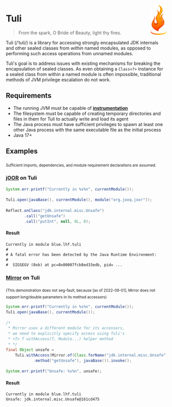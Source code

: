 <img align="right" width="10%" src="assets/logo.png"/></img>

# Tuli
> From the spark, O Bride of Beauty, light thy fires.

Tuli (/ˈtuli/) is a library for accessing strongly encapsulated JDK internals
and other sealed classes from _within_ named modules, as opposed to performing
such access operations from unnamed modules.

Tuli's goal is to address issues with existing mechanisms for breaking the
encapsulation of sealed classes. As even obtaining a `Class<?>` instance
for a sealed class from within a named module is often impossible,
traditional methods of JVM privilege escalation do not work.

## Requirements
- The running JVM must be capable of **[instrumentation](https://docs.oracle.com/en/java/javase/17/docs/api/java.instrument/java/lang/instrument/package-summary.html)**
- The filesystem must be capable of creating temporary directories and files in them
  for Tuli to actually write and load its agent
- The Java process must have sufficient privileges to spawn at least one other
  Java process with the same executable file as the initial process
- Java 17+

## Examples
<sub>Sufficient imports, dependencies, and module requirement declarations are assumed.</sub>
### [jOOR](https://github.com/jOOQ/jOOR) on Tuli
```java
System.err.printf("Currently in %s%n", currentModule());

Tuli.open(javaBase(), currentModule(), module("org.jooq.joor"));

Reflect.onClass("jdk.internal.misc.Unsafe")
        .call("getUnsafe")
        .call("putInt", null, 0L, 0);
```
#### Result
```
Currently in module blue.lhf.tuli
#
# A fatal error has been detected by the Java Runtime Environment:
#
#  SIGSEGV (0xb) at pc=0x00007fcb8ed33edb, pid= ...
```

### [Mirror](https://github.com/Moderocky/Mirror) on Tuli
<sub>(This demonstration does not seg-fault,
because [as of 2022-09-01], Mirror does not support
long/double parameters in its method accessors)</sub>
```java
System.err.printf("Currently in %s%n", currentModule());
Tuli.open(javaBase(), currentModule());

/*
 * Mirror uses a different module for its accessors,
 * we need to explicitly specify access using Tuli's
 * <T> T withAccess(T, Module...) helper method
 * */
final Object unsafe =
    Tuli.withAccess(Mirror.of(Class.forName("jdk.internal.misc.Unsafe"))
            .method("getUnsafe"), javaBase()).invoke();

System.err.printf("Unsafe: %s%n", unsafe);
```
#### Result
```
Currently in module blue.lhf.tuli
Unsafe: jdk.internal.misc.Unsafe@161cd475
```
